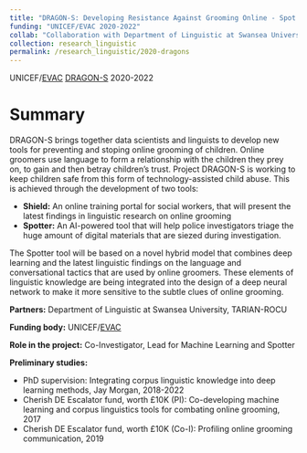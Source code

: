 ```yaml
---
title: "DRAGON-S: Developing Resistance Against Grooming Online - Spot and Shield"
funding: "UNICEF/EVAC 2020-2022"
collab: "Collaboration with Department of Linguistic at Swansea University & TARIAN-ROCU"
collection: research_linguistic
permalink: /research_linguistic/2020-dragons
---
```


UNICEF/[EVAC](https://www.end-violence.org/) [DRAGON-S](https://www.swansea.ac.uk/project-dragon-s/) 2020-2022

Summary 
======

DRAGON-S brings together data scientists and linguists to develop new tools for preventing and stoping online grooming of children.
Online groomers use language to form a relationship with the children they prey on, to gain and then betray children’s trust.
Project DRAGON-S is working to keep children safe from this form of technology-assisted child abuse.
This is achieved through the development of two tools:
* **Shield:** An online training portal for social workers, that will present the latest findings in linguistic research on online grooming
* **Spotter:** An AI-powered tool that will help police investigators triage the huge amount of digital materials that are siezed during investigation.

The Spotter tool will be based on a novel hybrid model that combines deep learning and the latest linguistic findings
on the language and conversational tactics that are used by online groomers.
These elements of linguistic knowledge are being integrated into the design of a deep neural network
to make it more sensitive to the subtle clues of online grooming.

**Partners:**  Department of Linguistic at Swansea University, TARIAN-ROCU

**Funding body:**  UNICEF/[EVAC](https://www.end-violence.org/)

**Role in the project:**  Co-Investigator, Lead for Machine Learning and Spotter

**Preliminary studies:**
* PhD supervision: Integrating corpus linguistic knowledge into deep learning methods, Jay Morgan, 2018-2022
* Cherish DE Escalator fund, worth £10K (PI): Co-developing machine learning and corpus linguistics tools for combating online grooming, 2017
* Cherish DE Escalator fund, worth £10K (Co-I): Profiling online grooming communication, 2019
